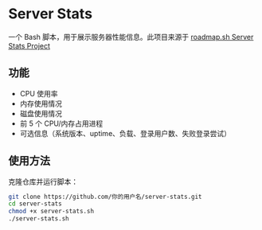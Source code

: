 # Server Stats

一个 Bash 脚本，用于展示服务器性能信息。此项目来源于 [roadmap.sh Server Stats Project](https://roadmap.sh/projects/server-stats)
## 功能
- CPU 使用率
- 内存使用情况
- 磁盘使用情况
- 前 5 个 CPU/内存占用进程
- 可选信息（系统版本、uptime、负载、登录用户数、失败登录尝试）

## 使用方法
克隆仓库并运行脚本：

```bash
git clone https://github.com/你的用户名/server-stats.git
cd server-stats
chmod +x server-stats.sh
./server-stats.sh
